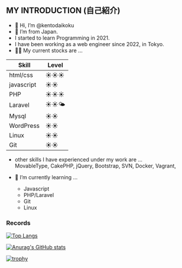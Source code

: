 ## MY INTRODUCTION (自己紹介)

- 👋 Hi, I’m @kentodaikoku
- 👀 I’m from Japan.
- I started to learn Programming in 2021.
- I have been working as a web engineer since 2022, in Tokyo.
- 🧑‍💻 My current stocks are ...

|  Skill      |  Level    |
| -------     | -------   |
| html/css    | ☀️☀️☀️    | 
| javascript  | ☀️☀️      |
| PHP         | ☀️☀️☀️    |
| Laravel     | ☀️☀️🌤️    |
| Mysql       | ☀️☀️      |
| WordPress   | ☀️☀️      |
| Linux       | ☀️☀️      |
| Git         | ☀️☀️      |

- other skills I have experienced under my work are ... <br>
MovableType, CakePHP, jQuery, Bootstrap, SVN, Docker, Vagrant, 

- 🌱 I’m currently learning ...
  - Javascript
  - PHP/Laravel
  - Git
  - Linux


### Records

<!-- [![Top Langs](https://github-readme-stats.vercel.app/api/top-langs/?username=kentodaikoku&theme=onedark)](https://github.com/anuraghazra/github-readme-stats) -->

[![Top Langs](https://github-readme-stats.vercel.app/api/top-langs/?username=kentodaikoku&layout=compact&theme=onedark)](https://github.com/anuraghazra/github-readme-stats)

[![Anurag's GitHub stats](https://github-readme-stats.vercel.app/api?username=kentodaikoku&theme=onedark&show_icons=true)](https://github.com/anuraghazra/github-readme-stats)

[![trophy](https://github-profile-trophy.vercel.app/?username=kentodaikoku&theme=onedark)](https://github.com/ryo-ma/github-profile-trophy)
